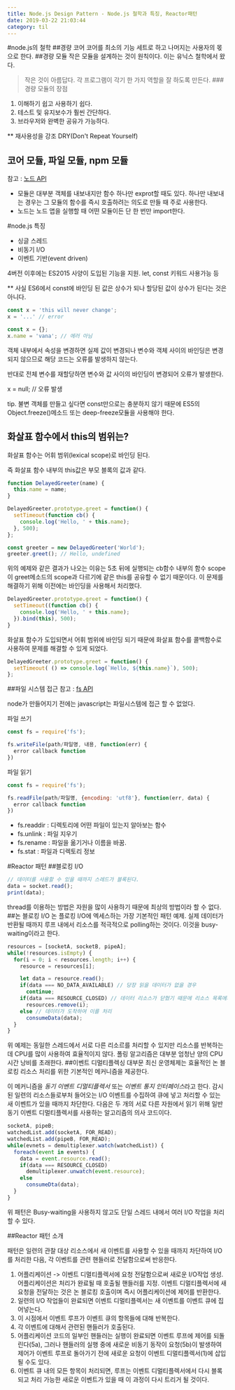 ```yaml
---
title: Node.js Design Pattern - Node.js 철학과 특징, Reactor패턴
date: 2019-03-22 21:03:44
category: til
---
```


#node.js의 철학
##경량 코어
코어를 최소의 기능 세트로 하고 나머지는 사용자의 몫으로 한다.
##경량 모듈
작은 모듈을 설계하는 것이 원칙이다. 이는 유닉스 철학에서 왔다.
> 작은 것이 아름답다.
> 각 프로그램이 각기 한 가지 역할을 잘 하도록 만든다.
###경량 모듈의 장점
1. 이해하기 쉽고 사용하기 쉽다.
2. 테스트 및 유지보수가 훨씬 간단하다.
3. 브라우저와 완벽한 공유가 가능하다.

** 재사용성을 강조 DRY(Don't Repeat Yourself)

## 코어 모듈, 파일 모듈, npm 모듈
참고 : [노드 API](https://nodejs.org/api/)
* 모듈은 대부분 객체를 내보내지만 함수 하나만 exprot할 때도 있다. 하나만 내보내는 경우는 그 모듈의 함수를 즉시 호출하려는 의도로 만들 때 주로 사용한다.
* 노드는 노드 앱을 실행할 때 어떤 모듈이든 단 한 번만 import한다.

#node.js 특징
- 싱글 스레드
- 비동기 I/O
- 이벤트 기반(event driven)

4버전 이후에는 ES2015 사양이 도입된 기능을 지원.
let, const 키워드 사용가능 등

** 사실 ES6에서 const에 바인딩 된 값은 상수가 되나 할당된 값이 상수가 된다는 것은 아니다.
```javascript
const x = 'this will never change';
x = '...' // error

const x = {};
x.name = 'vana'; // 에러 아님
```
객체 내부에서 속성을 변경하면 실제 값이 변경되나 변수와 객체 사이의 바인딩은 변경되지 않으므로 해당 코드는 오류를 발생하지 않는다.

반대로 전체 변수를 재할당하면 변수와 값 사이의 바인딩이 변경되어 오류가 발생한다.

x = null; // 오류 발생

tip. 불변 객체를 만들고 싶다면 const만으로는 충분하지 않기 때문에 ES5의 Object.freeze()메소드 또는 deep-freeze모듈을 사용해야 한다.

## 화살표 함수에서 this의 범위는?
화살표 함수는 어휘 범위(lexical scope)로 바인딩 된다.

즉 화살표 함수 내부의 this값은 부모 블록의 값과 같다.

```javascript
function DelayedGreeter(name) {
  this.name = name;
}

DelayedGreeter.prototype.greet = function() {
  setTimeout(function cb() {
    console.log('Hello, ' + this.name);
  }, 500);
};

const greeter = new DelayedGreeter('World');
greeter.greet(); // Hello, undefined
```
위의 예제와 같은 결과가 나오는 이유는 5초 뒤에 실행되는 cb함수 내부의 함수 scope이 greet메소드의 scope과 다르기에 같은 this를 공유할 수 없기 때문이다. 이 문제를 해결하기 위해 이전에는 바인딩을 사용해서 처리했다.

```javascript
DelayedGreeter.prototype.greet = function() {
  setTimeout((function cb() {
    console.log('Hello, ' + this.name);
  }).bind(this), 500);
}
```
화살표 함수가 도입되면서 어휘 범위에 바인딩 되기 때문에 화살표 함수를 콜백함수로 사용하여 문제를 해결할 수 있게 되었다.
```javascript
DelayedGreeter.prototype.greet = function() {
  setTimeout( () => console.log(`Hello, ${this.name}`), 500);
};
```
##파일 시스템 접근
참고 : [fs API](https://nodejs.org/api/fs.html)

node가 만들어지기 전에는 javascript는 파일시스템에 접근 할 수 없었다.

파일 쓰기
```javascript
const fs = require('fs');

fs.writeFile(path/파일명, 내용, function(err) {
  error callback function
})

```
파일 읽기
```javascript
const fs = require('fs');

fs.readFile(path/파일명, {encoding: 'utf8'}, function(err, data) {
  error callback function
})
```
- fs.readdir : 디렉토리에 어떤 파일이 있는지 알아보는 함수
- fs.unlink : 파일 지우기
- fs.rename : 파일을 옮기거나 이름을 바꿈.
- fs.stat : 파일과 디렉토리 정보

#Reactor 패턴
##블로킹 I/O
```javascript
// 데이터를 사용할 수 있을 때까지 스레드가 블록된다.
data = socket.read();
print(data);
```
thread를 이용하는 방법은 자원을 많이 사용하기 때문에 최상의 방법이라 할 수 없다.
##논 블로킹 I/O
논 플로킹 I/O에 엑세스하는 가장 기본적인 패턴 예제.
실제 데이터가 반환될 때까지 루프 내에서 리소스를 적극적으로 polling하는 것이다.
이것을 busy-waiting이라고 한다.
```javascript
resources = [socketA, socketB, pipeA];
while(!resources.isEmpty) {
  for(i = 0; i < resources.length; i++) {
    resource = resources[i];

    let data = resource.read();
    if(data === NO_DATA_AVAILABLE) // 당장 읽을 데이터가 없을 경우
      continue;
    if(data === RESOURCE_CLOSED) // 데이터 리소스가 닫혔기 때문에 리소스 목록에서 제거
      resources.remove(i);
    else // 데이터가 도착하여 이를 처리
      consumeData(data);
  }
}
```
위 예제는 동일한 스레드에서 서로 다른 리소르를 처리할 수 있지만 리소스를 반복하는데 CPU를 많이 사용하여 효율적이지 않다.
폴링 알고리즘은 대부분 엄청난 양의 CPU 시간 낭비를 초래한다.
##이벤트 디멀티플렉싱
대부문 최신 운영체제는 효율적인 논 블로킹 리소스 처리를 위한 기본적인 메커니즘을 제공한다.

이 메커니즘을 *동기 이벤트 디멀티플렉서* 또는 *이벤트 통지 인터페이스*라고 한다.
감시된 일련의 리소스들로부처 들어오는 I/O 이벤트를 수집하여 큐에 넣고 처리할 수 있는 새 이벤트가 있을 때까지 차단한다.
다음은 두 개의 서로 다른 자원에서 읽기 위해 일반 동기 이벤트 디멀티플렉서를 사용하는 알고리즘의 의사 코드이다.
```javascript
socketA, pipeB;
watchedList.add(socketA, FOR_READ);
watchedList.add(pipeB, FOR_READ);
while(evnets = demultiplexer.watch(watchedList)) {
  foreach(event in events) {
    data = event.resource.read();
    if(data === RESOURCE_CLOSED)
      demultiplexer.unwatch(event.resource);
    else
      consumeDta(data);
  }
}
```
위 패턴은 Busy-waiting을 사용하지 않고도 단일 스레드 내에서 여러 I/O 작업을 처리할 수 있다.

##Reactor 패턴 소개
<!-- ![](/reactor.png) -->
패턴은 일련의 관찰 대상 리소스에서 새 이벤트를 사용할 수 있을 때까지 차단하여 I/O를 처리한 다음, 각 이벤트를 관련 핸들러로 전달함으로써 반응한다.
1. 어플리케이션 -> 이벤트 디멀티플렉서에 요청 전달함으로써 새로운 I/O작업 생성. 어플리케이션은 처리가 완료될 때 호출될 핸들러를 지정. 이벤트 디멀티플렉서에 새 요청을 전달하는 것은 논 블로킹 호출이며 즉시 어플리케이션에 제어를 반환한다.
2. 일련의 I/O 작업들이 완료되면 이벤트 디멀티플렉서는 새 이벤트를 이벤트 큐에 집어넣는다.
3. 이 시점에서 이벤트 루프가 이벤트 큐의 항목들에 대해 반복한다.
4. 각 이벤트에 대해서 관련된 핸들러가 호출된다.
5. 어플리케이션 코드의 일부인 핸들러는 실행이 완료되면 이벤트 루프에 제어를 되돌린다(5a), 그러나 핸들러의 실행 중에 새로운 비동기 동작이 요청(5b)이 발생하여 제어가 이벤트 루프로 돌아가기 전에 새로운 요청이 이벤트 디멀티플렉서(1)에 삽입될 수도 있다.
6. 이벤트 큐 내의 모든 항목이 처리되면, 루프는 이벤트 디멀티플렉서에서 다시 블록되고 처리 가능한 새로운 이벤트가 있을 때 이 과정이 다시 트리거 될 것이다.